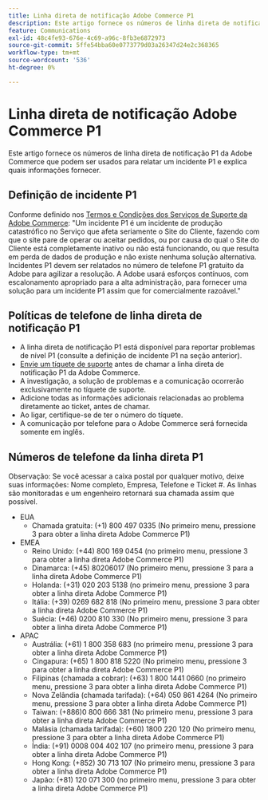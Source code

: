 ```yaml
---
title: Linha direta de notificação Adobe Commerce P1
description: Este artigo fornece os números de linha direta de notificação P1 da Adobe Commerce que podem ser usados para relatar um incidente P1 e explica quais informações fornecer.
feature: Communications
exl-id: 48c4fe93-676e-4c69-a96c-8fb3e6872973
source-git-commit: 5ffe54bba60e0773779d03a26347d24e2c368365
workflow-type: tm+mt
source-wordcount: '536'
ht-degree: 0%

---
```


# Linha direta de notificação Adobe Commerce P1

Este artigo fornece os números de linha direta de notificação P1 da Adobe Commerce que podem ser usados para relatar um incidente P1 e explica quais informações fornecer.

## Definição de incidente P1

Conforme definido nos [Termos e Condições dos Serviços de Suporte da Adobe Commerce](https://www.adobe.com/content/dam/cc/en/legal/terms/enterprise/pdfs/Magento-Support-Services-Terms-and-Conditions.pdf): &quot;Um incidente P1 é um incidente de produção catastrófico no Serviço que afeta seriamente o Site do Cliente, fazendo com que o site pare de operar ou aceitar pedidos, ou por causa do qual o Site do Cliente está completamente inativo ou não está funcionando, ou que resulta em perda de dados de produção e não existe nenhuma solução alternativa. Incidentes P1 devem ser relatados no número de telefone P1 gratuito da Adobe para agilizar a resolução. A Adobe usará esforços contínuos, com escalonamento apropriado para a alta administração, para fornecer uma solução para um incidente P1 assim que for comercialmente razoável.&quot;

## Políticas de telefone de linha direta de notificação P1

* A linha direta de notificação P1 está disponível para reportar problemas de nível P1 (consulte a definição de incidente P1 na seção anterior).
* [Envie um tíquete de suporte](https://experienceleague.adobe.com/docs/commerce-knowledge-base/kb/help-center-guide/magento-help-center-user-guide.html?lang=en#submit-ticket) antes de chamar a linha direta de notificação P1 da Adobe Commerce.
* A investigação, a solução de problemas e a comunicação ocorrerão exclusivamente no tíquete de suporte.
* Adicione todas as informações adicionais relacionadas ao problema diretamente ao ticket, antes de chamar.
* Ao ligar, certifique-se de ter o número do tíquete.
* A comunicação por telefone para o Adobe Commerce será fornecida somente em inglês.

## Números de telefone da linha direta P1

Observação: Se você acessar a caixa postal por qualquer motivo, deixe suas informações: Nome completo, Empresa, Telefone e Ticket #. As linhas são monitoradas e um engenheiro retornará sua chamada assim que possível.

* EUA
   * Chamada gratuita: (+1) 800 497 0335 (No primeiro menu, pressione 3 para obter a linha direta Adobe Commerce P1)
* EMEA
   * Reino Unido: (+44) 800 169 0454 (no primeiro menu, pressione 3 para obter a linha direta Adobe Commerce P1)
   * Dinamarca: (+45) 80206017 (No primeiro menu, pressione 3 para a linha direta Adobe Commerce P1)
   * Holanda: (+31) 020 203 5138 (no primeiro menu, pressione 3 para obter a linha direta Adobe Commerce P1)
   * Itália: (+39) 0269 682 818 (No primeiro menu, pressione 3 para obter a linha direta Adobe Commerce P1)
   * Suécia: (+46) 0200 810 330 (No primeiro menu, pressione 3 para obter a linha direta Adobe Commerce P1)
* APAC
   * Austrália: (+61) 1 800 358 683 (no primeiro menu, pressione 3 para obter a linha direta Adobe Commerce P1)
   * Cingapura: (+65) 1 800 818 5220 (No primeiro menu, pressione 3 para obter a linha direta Adobe Commerce P1)
   * Filipinas (chamada a cobrar): (+63) 1 800 1441 0660 (no primeiro menu, pressione 3 para obter a linha direta Adobe Commerce P1)
   * Nova Zelândia (chamada tarifada): (+64) 050 861 4264 (No primeiro menu, pressione 3 para obter a linha direta Adobe Commerce P1)
   * Taiwan: (+886)0 800 666 381 (No primeiro menu, pressione 3 para obter a linha direta Adobe Commerce P1)
   * Malásia (chamada tarifada): (+60) 1800 220 120 (No primeiro menu, pressione 3 para obter a linha direta Adobe Commerce P1)
   * Índia: (+91) 0008 004 402 107 (no primeiro menu, pressione 3 para obter a linha direta Adobe Commerce P1)
   * Hong Kong: (+852) 30 713 107 (No primeiro menu, pressione 3 para obter a linha direta Adobe Commerce P1)
   * Japão: (+81) 120 071 300 (no primeiro menu, pressione 3 para obter a linha direta Adobe Commerce P1)
